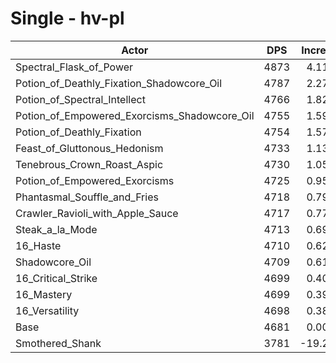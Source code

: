 # Single - hv-pl
| Actor | DPS | Increase |
|---|:---:|:---:|
|Spectral_Flask_of_Power|4873|4.11%|
|Potion_of_Deathly_Fixation_Shadowcore_Oil|4787|2.27%|
|Potion_of_Spectral_Intellect|4766|1.82%|
|Potion_of_Empowered_Exorcisms_Shadowcore_Oil|4755|1.59%|
|Potion_of_Deathly_Fixation|4754|1.57%|
|Feast_of_Gluttonous_Hedonism|4733|1.13%|
|Tenebrous_Crown_Roast_Aspic|4730|1.05%|
|Potion_of_Empowered_Exorcisms|4725|0.95%|
|Phantasmal_Souffle_and_Fries|4718|0.79%|
|Crawler_Ravioli_with_Apple_Sauce|4717|0.77%|
|Steak_a_la_Mode|4713|0.69%|
|16_Haste|4710|0.62%|
|Shadowcore_Oil|4709|0.61%|
|16_Critical_Strike|4699|0.40%|
|16_Mastery|4699|0.39%|
|16_Versatility|4698|0.38%|
|Base|4681|0.00%|
|Smothered_Shank|3781|-19.23%|
